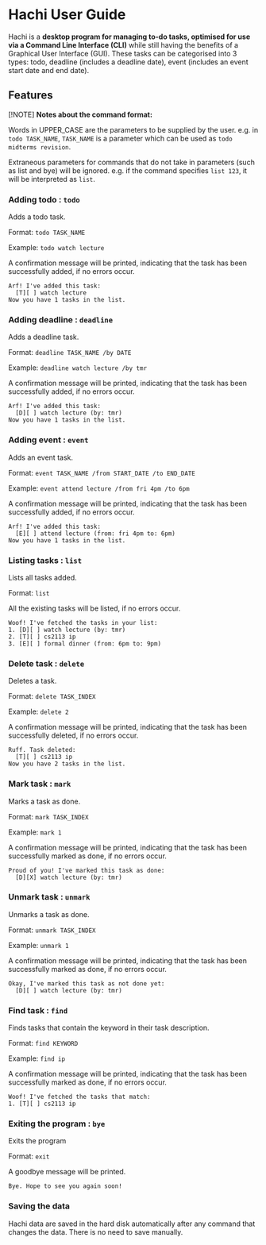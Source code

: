 # Hachi User Guide

Hachi is a **desktop program for managing to-do tasks, optimised for use via a Command Line Interface (CLI)** while still having the benefits of a Graphical User Interface (GUI). These tasks can be categorised into 3 types: todo, deadline (includes a deadline date), event (includes an event start date and end date).

## Features
[!NOTE] **Notes about the command format:**

Words in UPPER_CASE are the parameters to be supplied by the user.
e.g. in `todo TASK_NAME`, `TASK_NAME` is a parameter which can be used as `todo midterms revision`.

Extraneous parameters for commands that do not take in parameters (such as list and bye) will be ignored.
e.g. if the command specifies `list 123`, it will be interpreted as `list`.

### Adding todo : `todo`

Adds a todo task.

Format: `todo TASK_NAME`

Example: `todo watch lecture`

A confirmation message will be printed, indicating that the task has been successfully added, if no errors occur.
```
Arf! I've added this task:
  [T][ ] watch lecture
Now you have 1 tasks in the list.
```

### Adding deadline : `deadline`

Adds a deadline task.

Format: `deadline TASK_NAME /by DATE`

Example: `deadline watch lecture /by tmr`

A confirmation message will be printed, indicating that the task has been successfully added, if no errors occur.
```
Arf! I've added this task:
  [D][ ] watch lecture (by: tmr)
Now you have 1 tasks in the list.
```

### Adding event : `event`

Adds an event task.

Format: `event TASK_NAME /from START_DATE /to END_DATE`

Example: `event attend lecture /from fri 4pm /to 6pm`

A confirmation message will be printed, indicating that the task has been successfully added, if no errors occur.
```
Arf! I've added this task:
  [E][ ] attend lecture (from: fri 4pm to: 6pm)
Now you have 1 tasks in the list.
```

### Listing tasks : `list`

Lists all tasks added.

Format: `list`

All the existing tasks will be listed, if no errors occur.
```
Woof! I've fetched the tasks in your list:
1. [D][ ] watch lecture (by: tmr)
2. [T][ ] cs2113 ip
3. [E][ ] formal dinner (from: 6pm to: 9pm)
```

### Delete task : `delete`

Deletes a task.

Format: `delete TASK_INDEX`

Example: `delete 2`

A confirmation message will be printed, indicating that the task has been successfully deleted, if no errors occur.
```
Ruff. Task deleted:
  [T][ ] cs2113 ip
Now you have 2 tasks in the list.
```

### Mark task : `mark`

Marks a task as done.

Format: `mark TASK_INDEX`

Example: `mark 1`

A confirmation message will be printed, indicating that the task has been successfully marked as done, if no errors occur.
```
Proud of you! I've marked this task as done:
  [D][X] watch lecture (by: tmr)
```

### Unmark task : `unmark`

Unmarks a task as done.

Format: `unmark TASK_INDEX`

Example: `unmark 1`

A confirmation message will be printed, indicating that the task has been successfully marked as done, if no errors occur.
```
Okay, I've marked this task as not done yet:
  [D][ ] watch lecture (by: tmr)
```

### Find task : `find`

Finds tasks that contain the keyword in their task description.

Format: `find KEYWORD`

Example: `find ip`

A confirmation message will be printed, indicating that the task has been successfully marked as done, if no errors occur.
```
Woof! I've fetched the tasks that match:
1. [T][ ] cs2113 ip
```

### Exiting the program : `bye`

Exits the program

Format: `exit`

A goodbye message will be printed.
```
Bye. Hope to see you again soon!
```

### Saving the data
Hachi data are saved in the hard disk automatically after any command that changes the data. There is no need to save manually.
